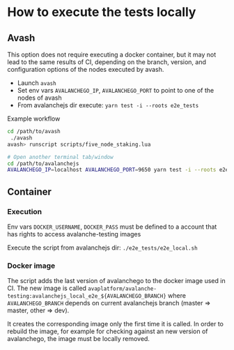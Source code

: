 # How to execute the tests locally

## Avash

This option does not require executing a docker container, but it may not lead to the same results of CI, depending on the branch, version, and configuration options of the nodes executed by avash.

* Launch `avash`
* Set env vars `AVALANCHEGO_IP`, `AVALANCHEGO_PORT` to point to one of the nodes of avash
* From avalanchejs dir execute: `yarn test -i --roots e2e_tests`

Example workflow

```zsh
cd /path/to/avash
 ./avash
avash> runscript scripts/five_node_staking.lua

# Open another terminal tab/window
cd /path/to/avalanchejs
AVALANCHEGO_IP=localhost AVALANCHEGO_PORT=9650 yarn test -i --roots e2e_tests
```

## Container

### Execution

Env vars `DOCKER_USERNAME`, `DOCKER_PASS` must be defined to a account that has rights to access avalanche-testing images

Execute the script from avalanchejs dir: `./e2e_tests/e2e_local.sh`

### Docker image

The script adds the last version of avalanchego to the docker image used in CI. The new image is called
`avaplatform/avalanche-testing:avalanchejs_local_e2e_${AVALANCHEGO_BRANCH}` where `AVALANCHEGO_BRANCH` 
depends on current avalanchejs branch (master => master, other => dev).

It creates the corresponding image only the first time it is called. In order to rebuild the image,
for example for checking against an new version of avalanchego, the image must be locally removed.
